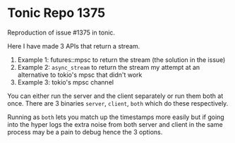 # Tonic Repo 1375

Reproduction of issue #1375 in tonic.

Here I have made 3 APIs that return a stream.

1. Example 1: futures::mpsc to return the stream (the solution in the issue)
2. Example 2: `async_stream` to return the stream my attempt at an alternative to tokio's mpsc that didn't work
3. Example 3: tokio's mpsc channel

You can either run the server and the client separately or run them both at once.
There are 3 binaries `server`, `client`, `both` which do these respectively.

Running as `both` lets you match up the timestamps more easily but if going into
the hyper logs the extra noise from both server and client in the same process
may be a pain to debug hence the 3 options.
